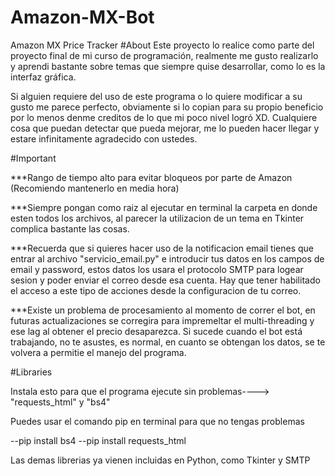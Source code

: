 # Amazon-MX-Bot
Amazon MX Price Tracker
#About
Este proyecto lo realice como parte del proyecto final de mi curso de programación, realmente me gusto realizarlo y aprendi bastante 
sobre temas que siempre quise desarrollar, como lo es la interfaz gráfica.


Si alguien requiere del uso de este programa o lo quiere modificar a su gusto me parece perfecto, obviamente si lo copian para su propio
 beneficio por lo menos denme creditos de lo que mi poco nivel logró XD. Cualquiere cosa que puedan detectar que pueda mejorar,
me lo pueden hacer llegar y estare infinitamente agradecido con ustedes.


#Important

***Rango de tiempo alto para evitar bloqueos por parte de Amazon (Recomiendo mantenerlo en media hora)

***Siempre pongan como raiz al ejecutar en terminal la carpeta en donde esten todos los archivos, al parecer 
la utilizacion de un tema en Tkinter complica bastante las cosas.

***Recuerda que si quieres hacer uso de la notificacion email tienes que entrar al archivo "servicio_email.py" 
e introducir tus datos en los campos de email y password, estos datos los usara el protocolo SMTP para logear sesion 
y poder enviar el correo desde esa cuenta. Hay que tener habilitado el acceso a este tipo de acciones desde la 
configuracion de tu correo.

***Existe un problema de procesamiento al momento de correr el bot, en futuras actualizaciones se corregira para 
impremeltar el multi-threading y ese lag al obtener el precio desaparezca. Si sucede cuando el bot está trabajando, 
no te asustes, es normal, en cuanto se obtengan los datos, se te volvera a permitie el manejo del programa.

#Libraries

Instala esto para que el programa ejecute sin problemas---->  "requests_html" y "bs4"

Puedes usar el comando pip en terminal para que no tengas problemas

--pip install bs4
--pip install requests_html


Las demas librerias ya vienen incluidas en Python, como Tkinter y SMTP
